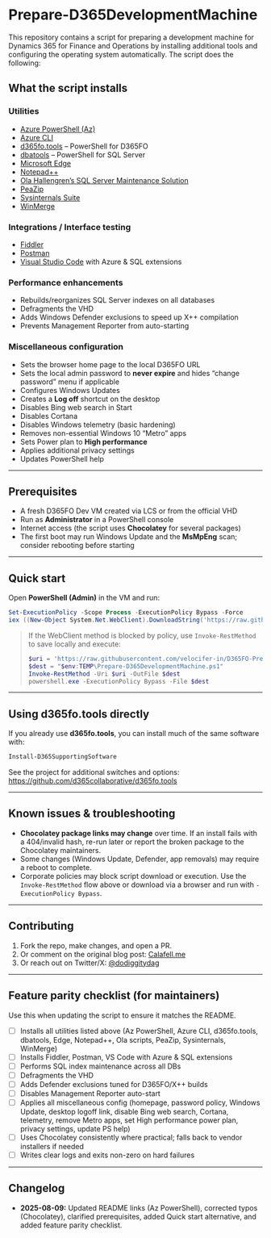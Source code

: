 # Prepare-D365DevelopmentMachine

This repository contains a script for preparing a development machine for Dynamics 365 for Finance and Operations by
installing additional tools and configuring the operating system automatically. The script does the following:

## What the script installs

### Utilities

- [Azure PowerShell (Az)](https://learn.microsoft.com/powershell/azure/what-is-azure-powershell)
- [Azure CLI](https://learn.microsoft.com/cli/azure/get-started-with-azure-cli)
- [d365fo.tools](https://github.com/d365collaborative/d365fo.tools) – PowerShell for D365FO
- [dbatools](https://dbatools.io/) – PowerShell for SQL Server
- [Microsoft Edge](https://www.microsoft.com/edge)
- [Notepad++](https://notepad-plus-plus.org/)
- [Ola Hallengren’s SQL Server Maintenance Solution](https://ola.hallengren.com/)
- [PeaZip](https://peazip.github.io/)
- [Sysinternals Suite](https://learn.microsoft.com/sysinternals/)
- [WinMerge](https://winmerge.org/)

### Integrations / Interface testing

- [Fiddler](https://www.telerik.com/fiddler)
- [Postman](https://www.postman.com/)
- [Visual Studio Code](https://code.visualstudio.com/) with Azure & SQL extensions

### Performance enhancements

- Rebuilds/reorganizes SQL Server indexes on all databases
- Defragments the VHD
- Adds Windows Defender exclusions to speed up X++ compilation
- Prevents Management Reporter from auto-starting

### Miscellaneous configuration

- Sets the browser home page to the local D365FO URL
- Sets the local admin password to **never expire** and hides “change password” menu if applicable
- Configures Windows Updates
- Creates a **Log off** shortcut on the desktop
- Disables Bing web search in Start
- Disables Cortana
- Disables Windows telemetry (basic hardening)
- Removes non-essential Windows 10 “Metro” apps
- Sets Power plan to **High performance**
- Applies additional privacy settings
- Updates PowerShell help

---

## Prerequisites

- A fresh D365FO Dev VM created via LCS or from the official VHD
- Run as **Administrator** in a PowerShell console
- Internet access (the script uses **Chocolatey** for several packages)
- The first boot may run Windows Update and the **MsMpEng** scan; consider rebooting before starting

---

## Quick start

Open **PowerShell (Admin)** in the VM and run:

```powershell
Set-ExecutionPolicy -Scope Process -ExecutionPolicy Bypass -Force
iex ((New-Object System.Net.WebClient).DownloadString('https://raw.githubusercontent.com/velocifer-in/D365FO-Prepare-D365DevelopmentMachine/master/Prepare-D365DevelopmentMachine.ps1'))
```

> If the WebClient method is blocked by policy, use `Invoke-RestMethod` to save locally and execute:
>
> ```powershell
> $uri = 'https://raw.githubusercontent.com/velocifer-in/D365FO-Prepare-D365DevelopmentMachine/master/Prepare-D365DevelopmentMachine.ps1'
> $dest = "$env:TEMP\Prepare-D365DevelopmentMachine.ps1"
> Invoke-RestMethod -Uri $uri -OutFile $dest
> powershell.exe -ExecutionPolicy Bypass -File $dest
> ```

---

## Using d365fo.tools directly

If you already use **d365fo.tools**, you can install much of the same software with:

```powershell
Install-D365SupportingSoftware
```

See the project for additional switches and options: https://github.com/d365collaborative/d365fo.tools

---

## Known issues & troubleshooting

- **Chocolatey package links may change** over time. If an install fails with a 404/invalid hash, re-run later or report
  the broken package to the Chocolatey maintainers.
- Some changes (Windows Update, Defender, app removals) may require a reboot to complete.
- Corporate policies may block script download or execution. Use the `Invoke-RestMethod` flow above or download via a
  browser and run with `-ExecutionPolicy Bypass`.

---

## Contributing

1. Fork the repo, make changes, and open a PR.
2. Or comment on the original blog
   post: [Calafell.me](http://calafell.me/automatically-prepare-a-development-vm-for-microsoft-dynamics-365-for-finance-and-operations/)
3. Or reach out on Twitter/X: [@dodiggitydag](https://twitter.com/dodiggitydag)

---

## Feature parity checklist (for maintainers)

Use this when updating the script to ensure it matches the README.

- [ ] Installs all utilities listed above (Az PowerShell, Azure CLI, d365fo.tools, dbatools, Edge, Notepad++, Ola
  scripts, PeaZip, Sysinternals, WinMerge)
- [ ] Installs Fiddler, Postman, VS Code with Azure & SQL extensions
- [ ] Performs SQL index maintenance across all DBs
- [ ] Defragments the VHD
- [ ] Adds Defender exclusions tuned for D365FO/X++ builds
- [ ] Disables Management Reporter auto-start
- [ ] Applies all miscellaneous config (homepage, password policy, Windows Update, desktop logoff link, disable Bing web
  search, Cortana, telemetry, remove Metro apps, set High performance power plan, privacy settings, update PS help)
- [ ] Uses Chocolatey consistently where practical; falls back to vendor installers if needed
- [ ] Writes clear logs and exits non-zero on hard failures

---

## Changelog

- **2025-08-09:** Updated README links (Az PowerShell), corrected typos (Chocolatey), clarified prerequisites, added
  Quick start alternative, and added feature parity checklist.